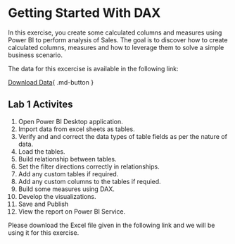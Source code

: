 # Getting Started With DAX

In this exercise, you create some calculated columns and measures using Power BI to perform analysis of Sales.
The goal is to discover how to create calculated columns, measures and how to leverage them to solve a simple business scenario.

The data for this excercise is available in the following link:

[Download Data](files/lab1_data.xlsx){ .md-button }

## Lab 1 Activites



1. Open Power BI Desktop application.
2. Import data from excel sheets as tables.
3. Verify and and correct the data types of table fields as per the nature of data.
4. Load the tables.
5. Build relationship between tables.
6. Set the filter directions correctly in relationships.
7. Add any custom tables if required.
8. Add any custom columns to the tables if requied.
9. Build some measures using DAX.
10. Develop the visualizations.
11. Save and Publish
12. View the report on Power BI Service.

Please download the Excel file given in the following link and we will be using it for this exercise.


